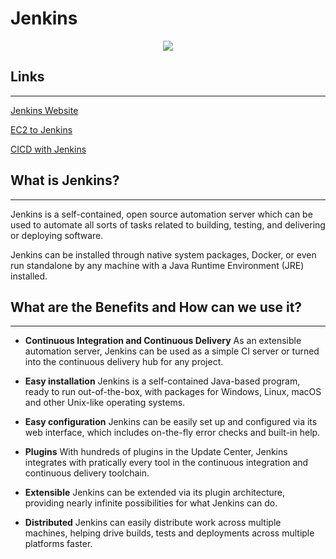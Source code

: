 # Jenkins

<p align = center>
    <image src="J_images\Jenkins_logo.jpg"/> 
</p>

## **Links**
---
[Jenkins Website](https://www.jenkins.io/)

[EC2 to Jenkins](./EC2_to_Jenkins/Readme.MD)

[CICD with Jenkins](./CICD_with_Jenkins/README.md)

## What is Jenkins?
---
Jenkins is a self-contained, open source automation server which can be used to automate all sorts of tasks related to building, testing, and delivering or deploying software.

Jenkins can be installed through native system packages, Docker, or even run standalone by any machine with a Java Runtime Environment (JRE) installed.
## What are the Benefits and How can we use it?
---
- **Continuous Integration and Continuous Delivery**
As an extensible automation server, Jenkins can be used as a simple CI server or turned into the continuous delivery hub for any project.

- **Easy installation**
Jenkins is a self-contained Java-based program, ready to run out-of-the-box, with packages for Windows, Linux, macOS and other Unix-like operating systems.

- **Easy configuration**
Jenkins can be easily set up and configured via its web interface, which includes on-the-fly error checks and built-in help.

- **Plugins**
With hundreds of plugins in the Update Center, Jenkins integrates with pratically every tool in the continuous integration and continuous delivery toolchain.

- **Extensible**
Jenkins can be extended via its plugin architecture, providing nearly infinite possibilities for what Jenkins can do.

- **Distributed**
Jenkins can easily distribute work across multiple machines, helping drive builds, tests and deployments across multiple platforms faster.